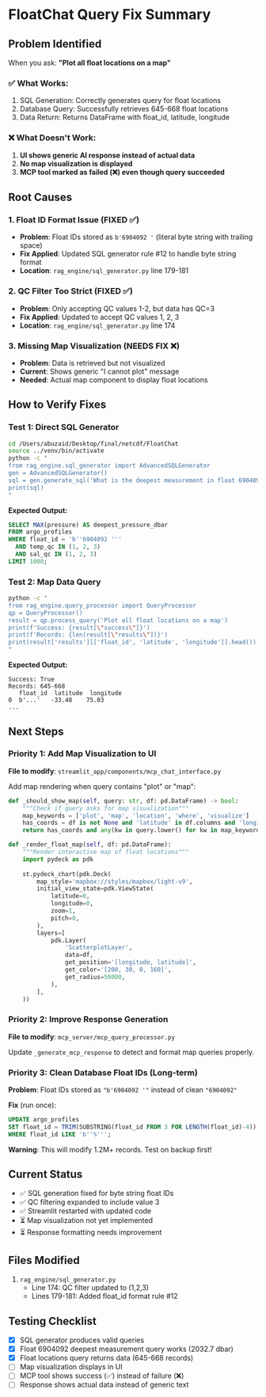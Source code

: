# FloatChat Query Fix Summary

## Problem Identified

When you ask: **"Plot all float locations on a map"**

### ✅ What Works:
1. SQL Generation: Correctly generates query for float locations
2. Database Query: Successfully retrieves 645-668 float locations
3. Data Return: Returns DataFrame with float_id, latitude, longitude

### ❌ What Doesn't Work:
1. **UI shows generic AI response instead of actual data**
2. **No map visualization is displayed**
3. **MCP tool marked as failed (❌) even though query succeeded**

## Root Causes

### 1. Float ID Format Issue (FIXED ✅)
- **Problem**: Float IDs stored as `b'6904092 '` (literal byte string with trailing space)
- **Fix Applied**: Updated SQL generator rule #12 to handle byte string format
- **Location**: `rag_engine/sql_generator.py` line 179-181

### 2. QC Filter Too Strict (FIXED ✅)
- **Problem**: Only accepting QC values 1-2, but data has QC=3
- **Fix Applied**: Updated to accept QC values 1, 2, 3
- **Location**: `rag_engine/sql_generator.py` line 174

### 3. Missing Map Visualization (NEEDS FIX ❌)
- **Problem**: Data is retrieved but not visualized
- **Current**: Shows generic "I cannot plot" message
- **Needed**: Actual map component to display float locations

## How to Verify Fixes

### Test 1: Direct SQL Generator
```bash
cd /Users/abuzaid/Desktop/final/netcdf/FloatChat
source ../venv/bin/activate
python -c "
from rag_engine.sql_generator import AdvancedSQLGenerator
gen = AdvancedSQLGenerator()
sql = gen.generate_sql('What is the deepest measurement in float 6904092?')
print(sql)
"
```

**Expected Output:**
```sql
SELECT MAX(pressure) AS deepest_pressure_dbar 
FROM argo_profiles 
WHERE float_id = 'b''6904092 ''' 
  AND temp_qc IN (1, 2, 3) 
  AND sal_qc IN (1, 2, 3) 
LIMIT 1000;
```

### Test 2: Map Data Query
```bash
python -c "
from rag_engine.query_processor import QueryProcessor
qp = QueryProcessor()
result = qp.process_query('Plot all float locations on a map')
print(f'Success: {result[\"success\"]}')
print(f'Records: {len(result[\"results\"])}')
print(result['results'][['float_id', 'latitude', 'longitude']].head())
"
```

**Expected Output:**
```
Success: True
Records: 645-668
   float_id  latitude  longitude
0  b'...'   -33.48    75.03
...
```

## Next Steps

### Priority 1: Add Map Visualization to UI
**File to modify**: `streamlit_app/components/mcp_chat_interface.py`

Add map rendering when query contains "plot" or "map":
```python
def _should_show_map(self, query: str, df: pd.DataFrame) -> bool:
    """Check if query asks for map visualization"""
    map_keywords = ['plot', 'map', 'location', 'where', 'visualize']
    has_coords = df is not None and 'latitude' in df.columns and 'longitude' in df.columns
    return has_coords and any(kw in query.lower() for kw in map_keywords)

def _render_float_map(self, df: pd.DataFrame):
    """Render interactive map of float locations"""
    import pydeck as pdk
    
    st.pydeck_chart(pdk.Deck(
        map_style='mapbox://styles/mapbox/light-v9',
        initial_view_state=pdk.ViewState(
            latitude=0,
            longitude=0,
            zoom=1,
            pitch=0,
        ),
        layers=[
            pdk.Layer(
                'ScatterplotLayer',
                data=df,
                get_position='[longitude, latitude]',
                get_color='[200, 30, 0, 160]',
                get_radius=50000,
            ),
        ],
    ))
```

### Priority 2: Improve Response Generation
**File to modify**: `mcp_server/mcp_query_processor.py`

Update `_generate_mcp_response` to detect and format map queries properly.

### Priority 3: Clean Database Float IDs (Long-term)
**Problem**: Float IDs stored as `"b'6904092 '"` instead of clean `"6904092"`

**Fix** (run once):
```sql
UPDATE argo_profiles 
SET float_id = TRIM(SUBSTRING(float_id FROM 3 FOR LENGTH(float_id)-4))
WHERE float_id LIKE 'b''%''';
```

**Warning**: This will modify 1.2M+ records. Test on backup first!

## Current Status

- ✅ SQL generation fixed for byte string float IDs
- ✅ QC filtering expanded to include value 3
- ✅ Streamlit restarted with updated code
- ⏳ Map visualization not yet implemented
- ⏳ Response formatting needs improvement

## Files Modified

1. `rag_engine/sql_generator.py`
   - Line 174: QC filter updated to (1,2,3)
   - Lines 179-181: Added float_id format rule #12

## Testing Checklist

- [x] SQL generator produces valid queries
- [x] Float 6904092 deepest measurement query works (2032.7 dbar)
- [x] Float locations query returns data (645-668 records)
- [ ] Map visualization displays in UI
- [ ] MCP tool shows success (✅) instead of failure (❌)
- [ ] Response shows actual data instead of generic text

